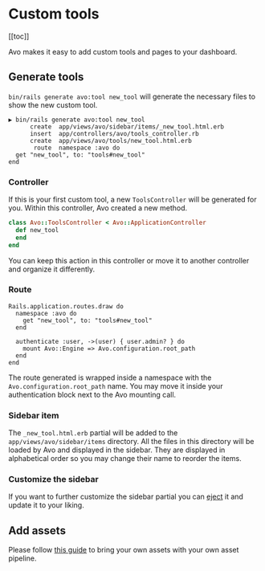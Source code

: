 # Custom tools

[[toc]]

Avo makes it easy to add custom tools and pages to your dashboard.

## Generate tools

`bin/rails generate avo:tool new_tool` will generate the necessary files to show the new custom tool.

```
▶ bin/rails generate avo:tool new_tool
      create  app/views/avo/sidebar/items/_new_tool.html.erb
      insert  app/controllers/avo/tools_controller.rb
      create  app/views/avo/tools/new_tool.html.erb
       route  namespace :avo do
  get "new_tool", to: "tools#new_tool"
end
```

### Controller

If this is your first custom tool, a new `ToolsController` will be generated for you. Within this controller, Avo created a new method.

```ruby
class Avo::ToolsController < Avo::ApplicationController
  def new_tool
  end
end
```

You can keep this action in this controller or move it to another controller and organize it differently.

### Route

```ruby{2-4}
Rails.application.routes.draw do
  namespace :avo do
    get "new_tool", to: "tools#new_tool"
  end

  authenticate :user, ->(user) { user.admin? } do
    mount Avo::Engine => Avo.configuration.root_path
  end
end
```

The route generated is wrapped inside a namespace with the `Avo.configuration.root_path` name. You may move it inside your authentication block next to the Avo mounting call.

### Sidebar item

The `_new_tool.html.erb` partial will be added to the `app/views/avo/sidebar/items` directory. All the files in this directory will be loaded by Avo and displayed in the sidebar. They are displayed in alphabetical order so you may change their name to reorder the items.

### Customize the sidebar

If you want to further customize the sidebar partial you can [eject](./customization.html#eject-views) it and update it to your liking.

## Add assets

Please follow [this guide](./customization.html#bring-your-own-assets) to bring your own assets with your own asset pipeline.

